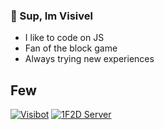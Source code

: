 ### 🤗 Sup, Im Visivel

- I like to code on JS
- Fan of the block game
- Always trying new experiences


## Few

[![Visibot](https://media.discordapp.net/attachments/959569743143108718/959569906951659550/9a43806d-950b-42d2-a779-b7eca13275bd.jpg?width=300&height=300)](https://dsc.gg/visibot)
[![1F2D Server](https://media.discordapp.net/attachments/1060679795526078595/1103309295224885300/server-icon.png?width=300&height=300)](https://discord.gg/hCVfM5qX5w)

 

<!--r
What is love, baby don't hurt me
-->
